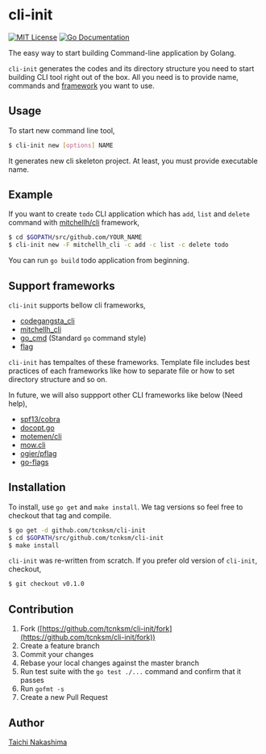 cli-init
====

[![MIT License](http://img.shields.io/badge/license-MIT-blue.svg?style=flat-square)][license]
[![Go Documentation](http://img.shields.io/badge/go-documentation-blue.svg?style=flat-square)][godocs]

[license]: https://github.com/tcnksm/cli-init/blob/master/LICENSE
[godocs]: http://godoc.org/github.com/tcnksm/cli-init

The easy way to start building Command-line application by Golang.

`cli-init` generates the codes and its directory structure you need to start building CLI tool right out of the box.
All you need is to provide name, commands and [framework]() you want to use. 

## Usage

To start new command line tool,

```bash
$ cli-init new [options] NAME
```
It generates new cli skeleton project. At least, you must provide executable name.

## Example

If you want to create `todo` CLI application which has `add`, `list` and `delete` command with
[mitchellh/cli](https://github.com/mitchellh/cli) framework,

```bash
$ cd $GOPATH/src/github.com/YOUR_NAME
$ cli-init new -F mitchellh_cli -c add -c list -c delete todo
```

You can run `go build` todo application from beginning.

## Support frameworks

`cli-init` supports bellow cli frameworks,

- [codegangsta_cli](https://github.com/codegangsta/cli)
- [mitchellh_cli](https://github.com/mitchellh/cli)
- [go_cmd]() (Standard `go` command style)
- [flag](https://golang.org/pkg/flag/)

`cli-init` has tempaltes of these frameworks. Template file includes best practices of each frameworks like
how to separate file or how to set directory structure and so on.

In future, we will also suppport other CLI frameworks like below (Need help),

- [spf13/cobra](https://github.com/spf13/cobra)
- [docopt.go](https://github.com/docopt/docopt.go)
- [motemen/cli](https://github.com/motemen/cli)
- [mow.cli](https://github.com/jawher/mow.cli)
- [ogier/pflag](https://github.com/ogier/pflag)
- [go-flags](https://github.com/jessevdk/go-flags)

## Installation

To install, use `go get` and `make install`. We tag versions so feel free to checkout that tag and compile.

```bash
$ go get -d github.com/tcnksm/cli-init
$ cd $GOPATH/src/github.com/tcnksm/cli-init
$ make install 
```

`cli-init` was re-written from scratch. If you prefer old version of `cli-init`, checkout,

```bash
$ git checkout v0.1.0
```

## Contribution

1. Fork ([https://github.com/tcnksm/cli-init/fork](https://github.com/tcnksm/cli-init/fork))
1. Create a feature branch
1. Commit your changes
1. Rebase your local changes against the master branch
1. Run test suite with the `go test ./...` command and confirm that it passes
1. Run `gofmt -s`
1. Create a new Pull Request

## Author

[Taichi Nakashima](https://github.com/tcnksm)
